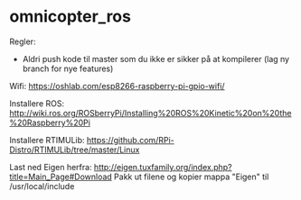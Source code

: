 # omnicopter_ros

Regler:
- Aldri push kode til master som du ikke er sikker på at kompilerer (lag ny branch for nye features)

Wifi: https://oshlab.com/esp8266-raspberry-pi-gpio-wifi/

Installere ROS: http://wiki.ros.org/ROSberryPi/Installing%20ROS%20Kinetic%20on%20the%20Raspberry%20Pi

Installere RTIMULib: https://github.com/RPi-Distro/RTIMULib/tree/master/Linux

Last ned Eigen herfra: http://eigen.tuxfamily.org/index.php?title=Main_Page#Download
Pakk ut filene og kopier mappa "Eigen" til /usr/local/include

